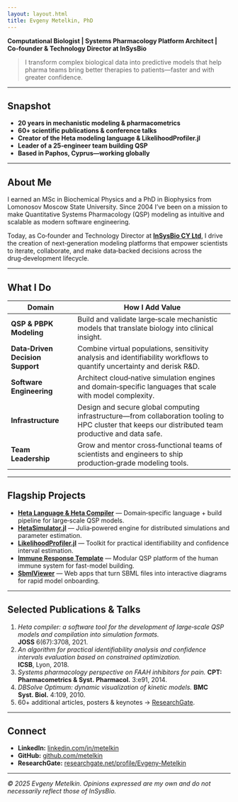 ```yaml
---
layout: layout.html
title: Evgeny Metelkin, PhD
---
```


**Computational Biologist | Systems Pharmacology Platform Architect | Co‑founder & Technology Director at InSysBio**

> I transform complex biological data into predictive models that help pharma teams bring better therapies to patients—faster and with greater confidence.

---

## Snapshot

- **20 years in mechanistic modeling & pharmacometrics**
- **60+ scientific publications & conference talks**
- **Creator of the Heta modeling language & LikelihoodProfiler.jl**
- **Leader of a 25‑engineer team building QSP**
- **Based in Paphos, Cyprus—working globally**

---

## About Me

I earned an MSc in Biochemical Physics and a PhD in Biophysics from Lomonosov Moscow State University. Since 2004 I’ve been on a mission to make Quantitative Systems Pharmacology (QSP) modeling as intuitive and scalable as modern software engineering.

Today, as Co‑founder and Technology Director at [**InSysBio CY Ltd**](https://insysbio.com), I drive the creation of next‑generation modeling platforms that empower scientists to iterate, collaborate, and make data‑backed decisions across the drug‑development lifecycle.

---

## What I Do

| Domain | How I Add Value |
| --- | --- |
| **QSP & PBPK Modeling** | Build and validate large‑scale mechanistic models that translate biology into clinical insight. |
| **Data‑Driven Decision Support** | Combine virtual populations, sensitivity analysis and identifiability workflows to quantify uncertainty and derisk R&D. |
| **Software Engineering** | Architect cloud‑native simulation engines and domain‑specific languages that scale with model complexity. |
| **Infrastructure** | Design and secure global computing infrastructure—from collaboration tooling to HPC cluster  that keeps our distributed team productive and data safe. |
| **Team Leadership** | Grow and mentor cross‑functional teams of scientists and engineers to ship production‑grade modeling tools. |

---

## Flagship Projects

- [**Heta Language & Heta Compiler**](https://hetalang.github.io/#/) — Domain‑specific language + build pipeline for large‑scale QSP models.  
- [**HetaSimulator.jl**](https://github.com/hetalang/HetaSimulator.jl) — Julia‑powered engine for distributed simulations and parameter estimation.  
- [**LikelihoodProfiler.jl**](https://github.com/insysbio/LikelihoodProfiler.jl) — Toolkit for practical identifiability and confidence interval estimation.  
- [**Immune Response Template**](https://irt.insysbio.com/) — Modular QSP platform of the human immune system for fast-model building.  
- [**SbmlViewer**](https://sv.insysbio.com/) — Web apps that turn SBML files into interactive diagrams for rapid model onboarding.

---

## Selected Publications & Talks

1. *Heta compiler: a software tool for the development of large‑scale QSP models and compilation into simulation formats.* **JOSS** 6(67):3708, 2021.  
2. *An algorithm for practical identifiability analysis and confidence intervals evaluation based on constrained optimization.* **ICSB**, Lyon, 2018.  
3. *Systems pharmacology perspective on FAAH inhibitors for pain.* **CPT: Pharmacometrics & Syst. Pharmacol.** 3:e91, 2014.  
4. *DBSolve Optimum: dynamic visualization of kinetic models.* **BMC Syst. Biol.** 4:109, 2010.  
5. 60+ additional articles, posters & keynotes → [ResearchGate](https://www.researchgate.net/profile/Evgeny-Metelkin).

---

## Connect

- **LinkedIn:** [linkedin.com/in/metelkin](https://www.linkedin.com/in/metelkin)  
- **GitHub:** [github.com/metelkin](https://github.com/metelkin)
- **ResearchGate:** [researchgate.net/profile/Evgeny-Metelkin](https://www.researchgate.net/profile/Evgeny-Metelkin)

---

*© 2025 Evgeny Metelkin. Opinions expressed are my own and do not necessarily reflect those of InSysBio.*

